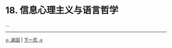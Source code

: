 # 18. 信息心理主义与语言哲学

...

---
<div class="navigation-links">
<a href="17_信息心理主义与计算的极限.md" class="nav-link prev-link">← 返回</a> | <a href="19_意义的扩展思考.md" class="nav-link next-link">下一页 →</a>
</div>

